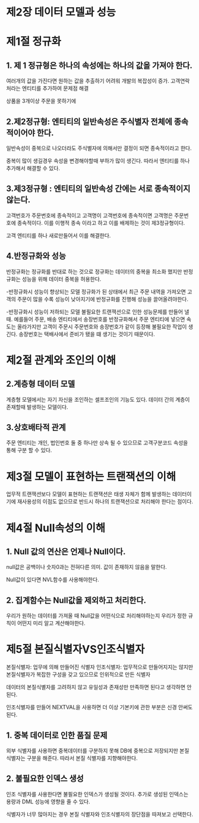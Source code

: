 # 제2장 데이터 모델과 성능

# 제1절 정규화

## 1. 제 1 정규형은 하나의 속성에는 하나의 값을 가져야 한다.

여러개의 값을 가진다면 원하는 값을 추출하기 어려워 개발의 복잡성이 증가. 
고객연락처라는 엔티티를 추가하여 문제점 해결

상품을 3개이상 주문을 못하기에 

## 2.제2정규형: 엔티티의 일반속성은 주식별자 전체에 종속적이어야 한다.

일반속성이 중복으로 나오더라도 주식별자에 의해서만 결정이 되면 종속적이라고 한다.

중복이 많이 생길경우 속성을 변경해야할때 부하가 많이 생긴다. 따라서 엔티티를 하나 추가해서 해결할 수 있다.

## 3.제3정규형 : 엔티티의 일반속성 간에는 서로 종속적이지 않는다.

고객번호가 주문번호에 종속적이고 고객명이 고객번호에 종속적이면 고객명은 주문번호에 종속적이다.  이를 이행적 종속 이라고 하고 이를 배제하는 것이 제3정규형이다.

고객 엔티티를 하나 새로만들어서 이를 해결한다. 

## 4.반정규화와 성능

반정규화는 정규화를 반대로 하는 것으로 정규화는 데이터의 중복을 최소화 했지만 반정규화는 성능을 위해 데이터 중복을 허용한다.

-반정규화시 성능이 향상되는 모델
정규화가 된 상태에서 최근 주문 내역을 가져오면 고객의 주문이 많을 수록 성능이 낮아지기에 반정규화를 진행해 성능을 끌어올려야한다. 

-반정규화시 성능이 저하되는 모델
불필요한 트랜잭션으로 인한 성능문제를 만들어 낼때. 예를들어 주문, 배송 엔티티에서 송장번호를 반정규화해서 주문 엔티티에 넣으면 속도는 올라가지만 고객이 주문시 주문번호와 송장번호가 같이 등장해 불필요한 작업이 생긴다. 송장번호는 택배사에서 준비가 됐을 떄 생기는 것이기 때문이다.


# 제2절 관계와 조인의 이해

## 2.계층형 데이터 모델

계층형 모델에서는 자기 자신을 조인하는 셀프조인의 기능도 있다. 
데이터 간의 계층이 존재할때 발생하는 모델이다.

## 3.상호배타적 관계

주문 엔티티는 개인, 법인번호 둘 중 하나만 상속 될 수 있으므로 고객구분코드 속성을 통해 구분 할 수 있다.


# 제3절 모델이 표현하는 트랜잭션의 이해

업무적 트랜잭션보다 모델이 표현하는 트랜잭션은 태생 자체가 함께 발생하는 데이터이기에 재사용성의 이점도 없으므로 반드시 하나의 트랜잭션으로 처리해야 한다는 점이다.


# 제4절 Null속성의 이해

## 1. Null 값의 연산은 언제나 Null이다.

null값은 공백이나 숫자0과는 전혀다른 의미. 값이 존재하지 않음을 말한다.

Null값이 있다면 NVL함수를 사용해야한다.

## 2. 집계함수는 Null값을 제외하고 처리한다.

우리가 원하는 데이터를 가져올 때 Null값을 어떤식으로 처리해야하는지 우리가 정한 규칙이 어떤지 미리 알고 계산해야한다.


# 제5절 본질식별자VS인조식별자

본질식별자: 업무에 의해 만들어진 식별자
인조식별자: 업무적으로 만들어지지는 않지만 본질식별자가 복잡한 구성을 갖고 있으므로 인위적으로 만든 식별자

데이터의 본질식별자를 고려하지 않고 유일성과 존재성만 만족하면 된다고 생각하면 안된다.

인조식별자를 만들어 NEXTVAL을 사용하면 더 이상 기본키에 관한 부분은 신경 안써도 된다.

## 1. 중복 데이터로 인한 품질 문제

외부 식별자를 사용하면 중복데이터를 구분하지 못해 DB에 중복으로 저장되지만 본질식별자는 구분을 해준다. 따라서 본질 식별자를 지향해야한다.

## 2. 불필요한 인덱스 생성

인조 식별자를 사용한다면 불필요한 인덱스가 생성될 것이다. 추가로 생성된 인덱스는 용량과 DML 성능에 영향을 줄 수 있다.

식별자가 너무 많아지는 경우 본질 식별자와 인조식별자의 장단점을 따져보고 선택한다.
